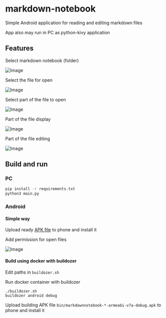markdown-notebook
=================

Simple Android application for reading and editing markdown files 

App also may run in PC as python-kivy application

## Features

Select markdown notebook (folder)

![Image](https://i.imgur.com/8sV9tPL.png)

Select the file for open

![Image](https://i.imgur.com/gJfvSTH.png)

Select part of the file to open

![Image](https://i.imgur.com/5pYF47S.png)

Part of the file display

![Image](https://i.imgur.com/1hGGTnB.png)

Part of the file editing

![Image](https://i.imgur.com/jTXLHPV.png)

## Build and run

### PC

```bash
pip install -r requirements.txt
python3 main.py
```

### Android

#### Simple way

Upload ready [APK file](https://github.com/phpusr/markdown-notebook/releases) to phone and install it

Add permission for open files 

![Image](https://lh3.googleusercontent.com/HmyoLugqDBzrTJdgJ4Lw7GaHZ0Maye_WWo263eRCK0zlo_7f2BY2lhpDvCaFcEbwdlb0vYdnFDRpiR9_rOTlzVL3_qot3ccx5OkLPutBj1Zeygrl-E-qg0u7M3Rq6HbNpQSUd6_Ae6UDtT-l-42FFz9V4xlspgtEMz5TkTMUsGcW5LIxPa2me-q2ZCyXHXFnYEa2NRqQKth1JCnpaqK3q7mmjKeWM70ofxu5V7vXxsc3hWcpsUwsSP2a8liEkYHDxCoGEh_r9J09TlCw9tk431XV6wSH6FHP3L1_JppINucWJRAs5QXBiOQi6IfRu0cdIFGW4ssiRypEgCnVioJaK3E65tG-eO3pf4-kKiX4mDjCpCgLq1qB32sFYxexaWhSgqpaULY6pnHNdyTeblTM58Fcf_fKgYUFZ9eks74vFmqgDy1E89iQ2-tOBdOVa63iwz1lsZ4AL5pol9BYqUO-BYY8eSC7aHDVxYiZNyr8NYsNVuhypETqW3ubuLeGOpqoA4iqp2VPZl2Ts3DMDpV7ReyzPBKBkm7nO5ggRqx0FLURb9pJ8EH3tGPEQoJi9CLvKlVe_Mg3xW8qxKHx24cXVeo8QqGUHzhylcPpFE2AYv8yG_CqZjdppgTd5KRoctK8M40q1RIiuKdAddwDM0DEVg1HWeTp9ke3ifPH_Fo44JOQ9g4tXL_28oA=w348-h618-no)

#### Build using docker with buildozer

Edit paths in `buildozer.sh`

Run docker container with buildozer

```
./buildozer.sh
buildozer android debug
```

Upload building APK file `bin/markdownnotebook-*-armeabi-v7a-debug.apk` to phone and install it